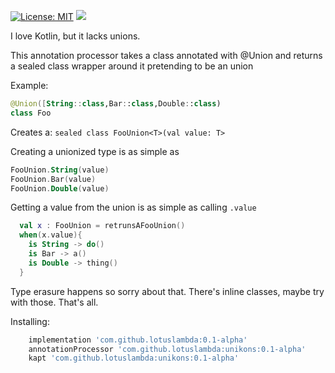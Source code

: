 [![License: MIT](https://img.shields.io/badge/License-MIT-yellow.svg)](https://opensource.org/licenses/MIT)
[![](https://jitpack.io/v/lotuslambda/unikons.svg)](https://jitpack.io/#lotuslambda/unikons/0.1-alpha)

 

I love Kotlin, but it lacks unions. 
 
 This annotation processor takes a class annotated with @Union and returns a sealed class
 wrapper around it pretending to be an union


 Example:

```kotlin 
@Union([String::class,Bar::class,Double::class)
class Foo
```
Creates a:
`sealed class FooUnion<T>(val value: T>`

Creating a unionized type is as simple as 
```kotlin
FooUnion.String(value)
FooUnion.Bar(value)
FooUnion.Double(value)
```

Getting a value from the union is as simple as calling `.value`
```kotlin
  val x : FooUnion = retrunsAFooUnion() 
  when(x.value){
    is String -> do()
    is Bar -> a()
    is Double -> thing()
  }
  ```
  
  Type erasure happens so sorry about that. There's inline classes, maybe try with those.
  That's all.
  

Installing:

```groovy
    implementation 'com.github.lotuslambda:0.1-alpha'
    annotationProcessor 'com.github.lotuslambda:unikons:0.1-alpha'
    kapt 'com.github.lotuslambda:unikons:0.1-alpha'

```
